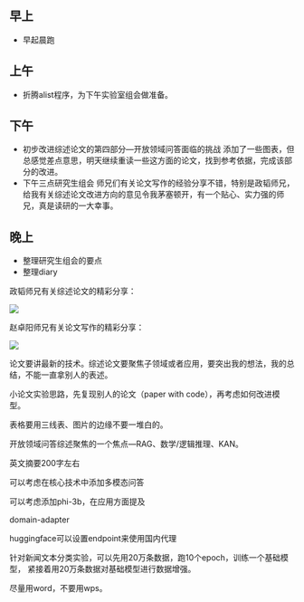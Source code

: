 ## 早上

- 早起晨跑

## 上午

- 折腾alist程序，为下午实验室组会做准备。

## 下午

- 初步改进综述论文的第四部分—开放领域问答面临的挑战
添加了一些图表，但总感觉差点意思，明天继续重读一些这方面的论文，找到参考依据，完成该部分的改进。
- 下午三点研究生组会
师兄们有关论文写作的经验分享不错，特别是政韬师兄，给我有关综述论文改进方向的意见令我茅塞顿开，有一个贴心、实力强的师兄，真是读研的一大幸事。

## 晚上

- 整理研究生组会的要点
- 整理diary

政韬师兄有关综述论文的精彩分享：

![](https://cdn.sa.net/2024/06/06/xpJFgo69uVwXBaK.webp)

赵卓阳师兄有关论文写作的精彩分享：

![](https://cdn.sa.net/2024/06/06/DjQUyHlSNWuzr4Z.webp)

论文要讲最新的技术。综述论文要聚焦子领域或者应用，要突出我的想法，我的总结，不能一直拿别人的表述。

小论文实验思路，先复现别人的论文（paper with code），再考虑如何改进模型。

表格要用三线表、图片的边缘不要一堆白的。

开放领域问答综述聚焦的一个焦点—RAG、数学/逻辑推理、KAN。

英文摘要200字左右

可以考虑在核心技术中添加多模态问答

可以考虑添加phi-3b，在应用方面提及

domain-adapter

huggingface可以设置endpoint来使用国内代理

针对新闻文本分类实验，可以先用20万条数据，跑10个epoch，训练一个基础模型，
紧接着用20万条数据对基础模型进行数据增强。

尽量用word，不要用wps。


